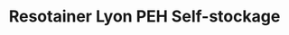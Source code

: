 ---
title: "Resotainer Lyon PEH Self-stockage"
url: /lyon/resotainer-lyon-peh-self-stockage/
shop: location de stockage
---